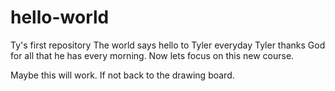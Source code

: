 # hello-world
Ty's first repository
The world says hello to Tyler everyday
Tyler thanks God for all that he has every morning.
Now lets focus on this new course. 


Maybe this will work. If not back to the drawing board. 

